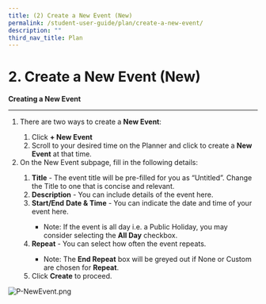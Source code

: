 ```yaml
---
title: (2) Create a New Event (New)
permalink: /student-user-guide/plan/create-a-new-event/
description: ""
third_nav_title: Plan
---
```

<h1>2. Create a New Event (New)</h1>
<p><strong>Creating a New Event</strong></p>
<hr>
<ol>
<li>There are two ways to create a <strong>New Event</strong>:</li>
<ol>
<li>Click <strong>+ New Event</strong></li>
<li>Scroll to your desired time on the Planner and click to create a <strong>New Event</strong> at that time.</li>
</ol>
<li>On the New Event subpage, fill in the following details:</li>
<ol>
<li><strong>Title</strong> - The event title will be pre-filled for you as “Untitled”. Change the Title to one that is concise and relevant.</li>
<li><strong>Description</strong> - You can include details of the event here.</li>
<li><strong>Start/End</strong> <strong>Date &amp; Time</strong> - You can indicate the date and time of your event here.</li>
<ul>
<li>Note: If the event is all day i.e. a Public Holiday, you may consider selecting the <strong>All Day</strong> checkbox.</li>
</ul>
<li><strong>Repeat</strong> - You can select how often the event repeats.</li>
<ul>
<li>Note: The <strong>End Repeat</strong> box will be greyed out if None or Custom are chosen for <strong>Repeat</strong>.</li>
</ul>
<li>Click <strong>Create</strong> to proceed.</li>
</ol>
</ol>
<p><img alt="P-NewEvent.png" src="https://s3-us-west-2.amazonaws.com/secure.notion-static.com/75de1b7e-1f60-4ba4-ba62-8d4f556bc05c/P-NewEvent.png"></p>
